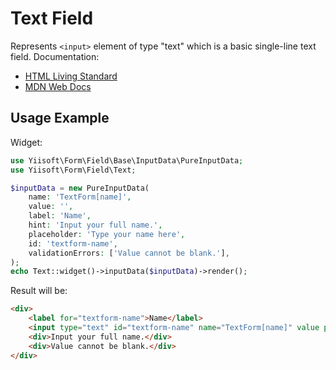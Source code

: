 # Text Field

Represents `<input>` element of type "text" which is a basic single-line text field. Documentation:

- [HTML Living Standard](https://html.spec.whatwg.org/multipage/input.html#text-(type=text)-state-and-search-state-(type=search))
- [MDN Web Docs](https://developer.mozilla.org/docs/Web/HTML/Element/input/text)

## Usage Example

Widget:

```php
use Yiisoft\Form\Field\Base\InputData\PureInputData;
use Yiisoft\Form\Field\Text;

$inputData = new PureInputData(
    name: 'TextForm[name]',
    value: '',
    label: 'Name',
    hint: 'Input your full name.',
    placeholder: 'Type your name here',
    id: 'textform-name',
    validationErrors: ['Value cannot be blank.'],
);
echo Text::widget()->inputData($inputData)->render();
```

Result will be:

```html
<div>
    <label for="textform-name">Name</label>
    <input type="text" id="textform-name" name="TextForm[name]" value placeholder="Type your name here">
    <div>Input your full name.</div>
    <div>Value cannot be blank.</div>
</div>
```
